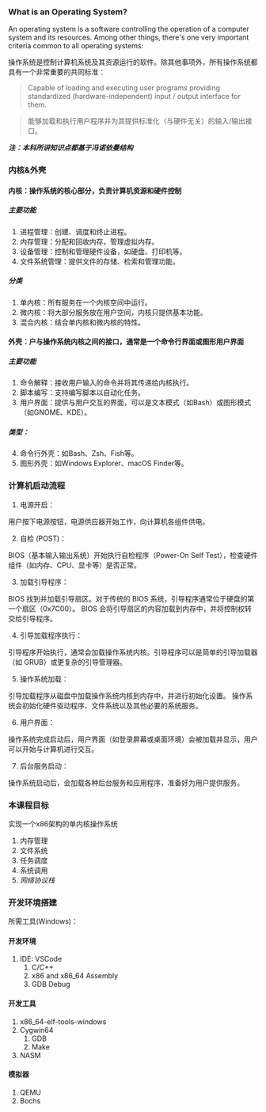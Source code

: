 ### What is an Operating System?
An operating system is a software controlling the operation of a computer system and its resources. Among other things, there's one very important criteria common to all operating systems:

操作系统是控制计算机系统及其资源运行的软件。除其他事项外，所有操作系统都具有一个非常重要的共同标准：

> Capable of loading and executing user programs providing standardized (hardware-independent) input / output interface for them.

> 能够加载和执行用户程序并为其提供标准化（与硬件无关）的输入/输出接口。

***注：本科所讲知识点都基于冯诺依曼结构***

### 内核&外壳

#### 内核：操作系统的核心部分，负责计算机资源和硬件控制

##### 主要功能

1. 进程管理：创建、调度和终止进程。
2. 内存管理：分配和回收内存，管理虚拟内存。
3. 设备管理：控制和管理硬件设备，如硬盘、打印机等。
4. 文件系统管理：提供文件的存储、检索和管理功能。

##### 分类

1. 单内核：所有服务在一个内核空间中运行。
2. 微内核：将大部分服务放在用户空间，内核只提供基本功能。
3. 混合内核：结合单内核和微内核的特性。

#### 外壳：户与操作系统内核之间的接口，通常是一个命令行界面或图形用户界面

##### 主要功能

1. 命令解释：接收用户输入的命令并将其传递给内核执行。
2. 脚本编写：支持编写脚本以自动化任务。
3. 用户界面：提供与用户交互的界面，可以是文本模式（如Bash）或图形模式（如GNOME、KDE）。

##### 类型：
4. 命令行外壳：如Bash、Zsh、Fish等。
5. 图形外壳：如Windows Explorer、macOS Finder等。

### 计算机启动流程
1. 电源开启：

用户按下电源按钮，电源供应器开始工作，向计算机各组件供电。

2. 自检 (POST)：

BIOS（基本输入输出系统）开始执行自检程序（Power-On Self Test），检查硬件组件（如内存、CPU、显卡等）是否正常。

3. 加载引导程序：

BIOS 找到并加载引导扇区。对于传统的 BIOS 系统，引导程序通常位于硬盘的第一个扇区（0x7C00）。
BIOS 会将引导扇区的内容加载到内存中，并将控制权转交给引导程序。

4. 引导加载程序执行：

引导程序开始执行，通常会加载操作系统内核。引导程序可以是简单的引导加载器（如 GRUB）或更复杂的引导管理器。

5. 操作系统加载：

引导加载程序从磁盘中加载操作系统内核到内存中，并进行初始化设置。
操作系统会初始化硬件驱动程序、文件系统以及其他必要的系统服务。

6. 用户界面：

操作系统完成启动后，用户界面（如登录屏幕或桌面环境）会被加载并显示，用户可以开始与计算机进行交互。

7. 后台服务启动：

操作系统启动后，会加载各种后台服务和应用程序，准备好为用户提供服务。

### 本课程目标

实现一个x86架构的单内核操作系统
1. 内存管理
2. 文件系统
3. 任务调度
4. 系统调用
5. *网络协议栈*

### 开发环境搭建

所需工具(Windows)：

#### 开发环境
1. IDE: VSCode
    1. C/C++
    2. x86 and x86_64 Assembly
    3. GDB Debug

#### 开发工具
1. x86_64-elf-tools-windows
2. Cygwin64
    1. GDB
    2. Make
3. NASM

#### 模拟器
1. QEMU
2. Bochs